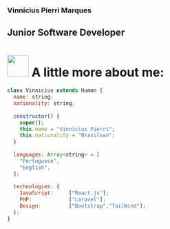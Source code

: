 ### Vinnícius Pierri Marques

## Junior Software Developer

<h1><img src="https://github.githubassets.com/images/icons/emoji/unicode/1f300.png" width="50"/> A little more about me: </h1>


``` React.js
class Vinnicius extends Human {
  name: string;
  nationality: string;
  
  constructor() {
    super();
    this.name = "Vinnicius Pierri";
    this.nationality = "Brazilian";
  }
  
  languages: Array<string> = [
    "Portuguese",
    "English",
  ];
  
  technologies: {
    JavaScript:     ["React.js"];
    PHP:            ["Laravel"];
    Design:         ["Bootstrap","TailWind"];
  };
}
```
